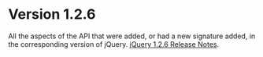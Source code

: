 # Version 1.2.6
All the aspects of the API that were added, or had a new signature added, in the corresponding version of jQuery.
				<a href="https://blog.jquery.com/2008/05/24/jquery-1-2-6-released/">jQuery 1.2.6 Release Notes</a>.
			